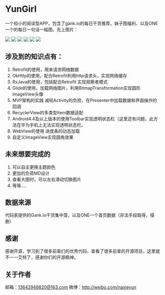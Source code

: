 # YunGirl #

一个较小的阅读型APP，包含了gank.io的每日干货推荐，妹子图福利、以及ONE一个的每日一句话一幅图。先上图片：

![](http://o9kwn04o6.bkt.clouddn.com/%E5%BE%AE%E4%BF%A1%E6%88%AA%E5%9B%BE_zhengmian.png)
![](http://o9kwn04o6.bkt.clouddn.com/%E5%BE%AE%E4%BF%A1%E6%88%AA%E5%9B%BE_webview.png)
![](http://o9kwn04o6.bkt.clouddn.com/%E5%BE%AE%E4%BF%A1%E6%88%AA%E5%9B%BE_drawlayout.png)
![](http://o9kwn04o6.bkt.clouddn.com/%E5%BE%AE%E4%BF%A1%E6%88%AA%E5%9B%BE_meizilist.png)
![](http://o9kwn04o6.bkt.clouddn.com/%E5%BE%AE%E4%BF%A1%E6%88%AA%E5%9B%BE_picture.png)
![](http://o9kwn04o6.bkt.clouddn.com/%E5%BE%AE%E4%BF%A1%E6%88%AA%E5%9B%BE_oneyige.png)

## 涉及到的知识点有： ##

1. Retrofit的使用，用来请求网络数据
2. OkHttp的使用，配合Retrofit利用http请求头，实现网络缓存
3. RxJava的使用，包括配合Retrofit 实现观察者模式
4. Glide的使用，加载网络图片，利用BitmapTransformation实现圆形ImageView头像
5. MVP架构的实践 减轻Activity的负担，在Presenter中加载数据和界面操作的回调
6. RecyclerView的多类型Item数据适配
7. Android4.4及以上版本的使用Toolbar实现透明状态栏（这里还有问题，此方法在华为手机上无法实现透明状态栏。
8. WebView的使用  进度条的动态加载
9. 自定义ImageView实现圆角效果


## 未来想要完成的 ##

1. 可以自主更换主题颜色
2. 更加的负荷MD设计
3. 查看大图时，可以左右滑动切换图片
4. 等等....

## 数据来源 ##

代码家提供的Gank.io干货集中营，以及ONE一个首页数据（非法手段取得，侵删）


## 感谢 ##
感谢开源，学习到了很多前辈们的优秀代码，查看了很多前辈的开源项目，这里就不一一艾特了，感谢你们的开源精神。

## 关于作者 ##

邮箱：13642948820@163.com
微博：http://weibo.com/naxieyun


